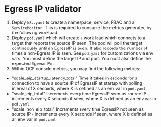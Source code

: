 # Egress IP validator

1. Deploy `k8s.yaml` to create a namespace, service, RBAC and a `ServiceMonitor`. This is required to consume the metrics generated by the following workload.
2. Deploy `pod.yaml` which will create a work load which connects to a target that reports the source IP seen. The pod will poll the target contineously until an EgressIP is seen. It also records the number of times a non-Egress IP is seen.
See `pod.yaml` for customizations via env vars. You must define the target IP and port. You must also define the expected Egress IPs.
3. Within OCP console metrics, you may find the following metrics:
- "scale_eip_startup_latency_total"
Time it takes in seconds for a connection to have a source IP of EgressIP at startup with polling interval of X seconds, where X is defined as an env var in `pod.yaml`
- "scale_eip_total"
Increments every time EgressIP seen as source IP - increments every X seconds if seen, where X is defined as an env var in `pod.yaml`
- "scale_non_eip_total"
Increments every time EgressIP not seen as source IP - increments every X seconds if seen, where X is defined as an env var in `pod.yaml`
